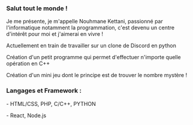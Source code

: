<html>
<head>
<h3>Salut tout le monde !</h3>
      <p>Je me présente, je m'appelle Nouhmane Kettani, passionné par l'informatique notamment la programmation, c'est devenu un centre d'intérêt pour moi et j'aimerai en vivre !</p>
            <p>Actuellement en train de travailler sur un clone de Discord en python</p>
            <p>Création d'un petit programme qui permet d'effectuer n'importe quelle opération en C++</p>
            <p>Création d'un mini jeu dont le principe est de trouver le nombre mystère !</p>
            <h3><b><p>Langages et Framework :</p></b></h3>
            <p>- HTML/CSS, PHP, C/C++, PYTHON</p>
            <p>- React, Node.js</p>
</head>


</html>
